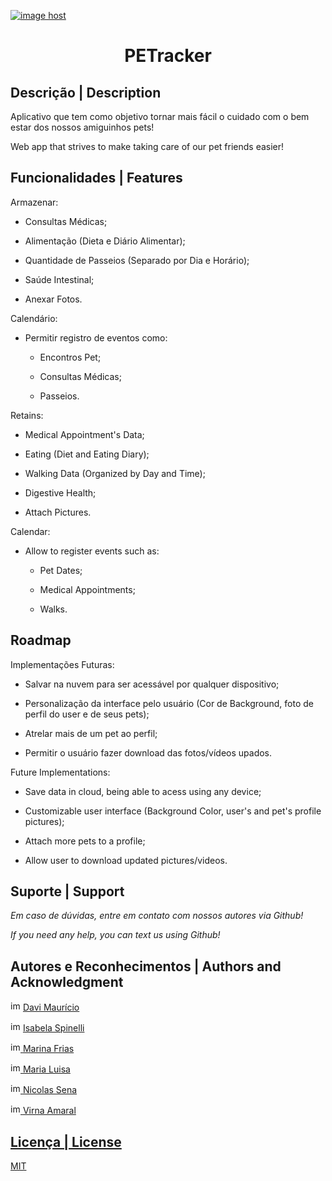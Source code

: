 <a href="https://imgbox.com/aTdmYMg4" target="_blank"><img src="https://images2.imgbox.com/84/2d/aTdmYMg4_o.png" alt="image host"/></a>
<div align="center">  <strong> <h1> PETracker </h1> </strong> </div>
  


## Descrição | Description 
Aplicativo que tem como objetivo tornar mais fácil o cuidado com o bem estar dos nossos amiguinhos pets!

Web app that strives to make taking care of our pet friends easier!

## Funcionalidades | Features

Armazenar:

* Consultas Médicas; 

* Alimentação (Dieta e Diário Alimentar); 

* Quantidade de Passeios (Separado por Dia e Horário);

* Saúde Intestinal;

* Anexar Fotos.

Calendário:

* Permitir registro de eventos como:

  - Encontros Pet;
  
  - Consultas Médicas;
  
  - Passeios.


Retains:

* Medical Appointment's Data;

* Eating (Diet and Eating Diary);

* Walking Data (Organized by Day and Time);

* Digestive Health;

- Attach Pictures.

Calendar:

* Allow to register events such as:

  - Pet Dates;
  
  - Medical Appointments;
  
  - Walks.

## Roadmap
Implementações Futuras:

* Salvar na nuvem para ser acessável por qualquer dispositivo;

* Personalização da interface pelo usuário (Cor de Background, foto de perfil do user e de seus pets);

* Atrelar mais de um pet ao perfil;

* Permitir o usuário fazer download das fotos/vídeos upados.

Future Implementations:

* Save data in cloud, being able to acess using any device;

* Customizable user interface (Background Color, user's and pet's profile pictures);

* Attach more pets to a profile;

* Allow user to download updated pictures/videos.

## Suporte | Support
*Em caso de dúvidas, entre em contato com nossos autores via Github!*

*If you need any help, you can text us using Github!*
## Autores e Reconhecimentos | Authors and Acknowledgment

<img src="https://cdn-icons-png.flaticon.com/512/733/733553.png" alt="img github" href="https://github.com/DaviMauricio"  height="16px" width="16px"/> <a href="https://github.com/DaviMauricio"> Davi Maurício </a>

<img src="https://cdn-icons-png.flaticon.com/512/733/733553.png" alt="img github" href="https://github.com/DaviMauricio"  height="16px" width="16px"/> <a href="https://github.com/bela975"> Isabela Spinelli

<img src="https://cdn-icons-png.flaticon.com/512/733/733553.png" alt="img github" href="https://github.com/DaviMauricio"  height="16px" width="16px"/> <a href="https://github.com/MarinaFFSC"> Marina Frias

<img src="https://cdn-icons-png.flaticon.com/512/733/733553.png" alt="img github" href="https://github.com/DaviMauricio"  height="16px" width="16px"/> <a href="https://github.com/MaluArr"> Maria Luisa

<img src="https://cdn-icons-png.flaticon.com/512/733/733553.png" alt="img github" href="https://github.com/DaviMauricio"  height="16px" width="16px"/> <a href="https://github.com/NicolasSenna"> Nicolas Sena

<img src="https://cdn-icons-png.flaticon.com/512/733/733553.png" alt="img github" href="https://github.com/DaviMauricio"  height="16px" width="16px"/> <a href="https://github.com/virnaamaral"> Virna Amaral

## Licença | License
[MIT](https://github.com/bela975/PETracker/blob/main/license)

